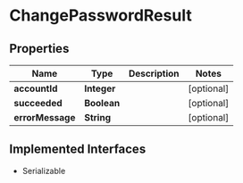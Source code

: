 

# ChangePasswordResult


## Properties

| Name | Type | Description | Notes |
|------------ | ------------- | ------------- | -------------|
|**accountId** | **Integer** |  |  [optional] |
|**succeeded** | **Boolean** |  |  [optional] |
|**errorMessage** | **String** |  |  [optional] |


## Implemented Interfaces

* Serializable


